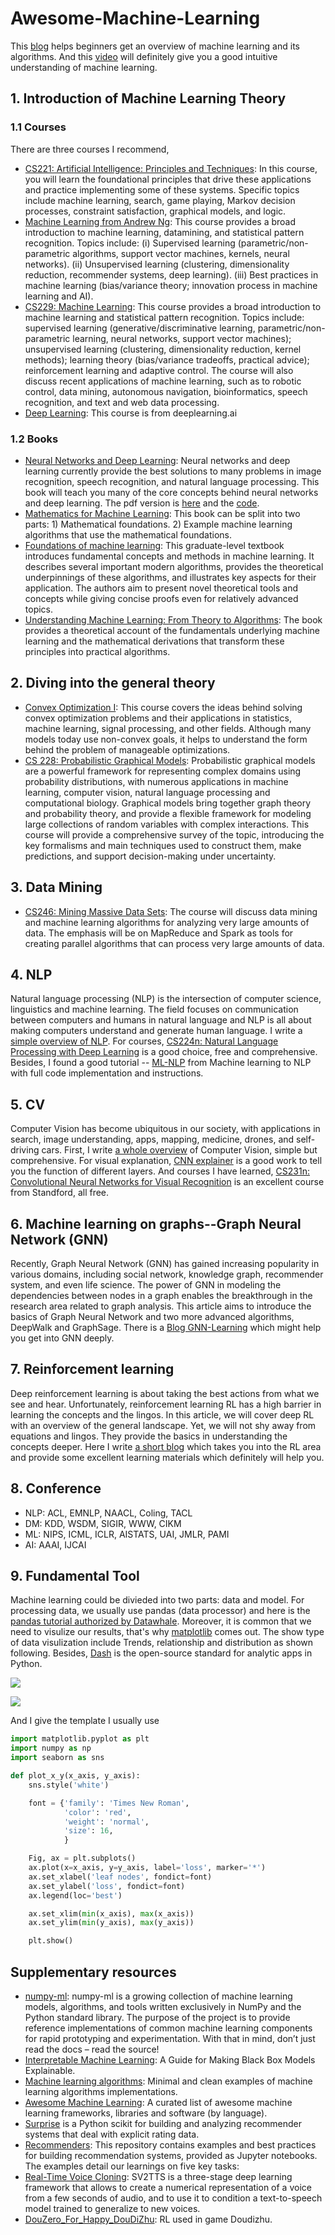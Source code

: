 # Awesome-Machine-Learning
This [blog](https://github.com/Billy1900/Awesome-Machine-Learning/blob/main/Overview-of-ML/overview-ML.md) helps beginners get an overview of machine learning and its algorithms. And this [video](https://youtu.be/aircAruvnKk) will definitely give you a good intuitive understanding of machine learning.


## 1. Introduction of Machine Learning Theory
### 1.1 Courses
There are three courses I recommend,
- [CS221: Artificial Intelligence: Principles and Techniques](https://stanford-cs221.github.io/spring2020/): In this course, you will learn the foundational principles that drive these applications and practice implementing some of these systems. Specific topics include machine learning, search, game playing, Markov decision processes, constraint satisfaction, graphical models, and logic.
- [Machine Learning from Andrew Ng](https://www.coursera.org/learn/machine-learning): This course provides a broad introduction to machine learning, datamining, and statistical pattern recognition. Topics include: (i) Supervised learning (parametric/non-parametric algorithms, support vector machines, kernels, neural networks). (ii) Unsupervised learning (clustering, dimensionality reduction, recommender systems, deep learning). (iii) Best practices in machine learning (bias/variance theory; innovation process in machine learning and AI). 
- [CS229: Machine Learning](http://cs229.stanford.edu/): This course provides a broad introduction to machine learning and statistical pattern recognition. Topics include: supervised learning (generative/discriminative learning, parametric/non-parametric learning, neural networks, support vector machines); unsupervised learning (clustering, dimensionality reduction, kernel methods); learning theory (bias/variance tradeoffs, practical advice); reinforcement learning and adaptive control. The course will also discuss recent applications of machine learning, such as to robotic control, data mining, autonomous navigation, bioinformatics, speech recognition, and text and web data processing.
- [Deep Learning](https://www.deeplearning.ai/deep-learning-specialization/): This course is from deeplearning.ai
### 1.2 Books
- [Neural Networks and Deep Learning](http://neuralnetworksanddeeplearning.com/): Neural networks and deep learning currently provide the best solutions to many problems in image recognition, speech recognition, and natural language processing. This book will teach you many of the core concepts behind neural networks and deep learning. The pdf version is [here](https://static.latexstudio.net/article/2018/0912/neuralnetworksanddeeplearning.pdf) and the [code](https://github.com/MichalDanielDobrzanski/DeepLearningPython35).
- [Mathematics for Machine Learning](https://mml-book.github.io/): This book can be split into two parts: 1) Mathematical foundations. 2) Example machine learning algorithms that use the mathematical foundations.
- [Foundations of machine learning](https://cs.nyu.edu/~mohri/mlbook/): This graduate-level textbook introduces fundamental concepts and methods in machine learning. It describes several important modern algorithms, provides the theoretical underpinnings of these algorithms, and illustrates key aspects for their application. The authors aim to present novel theoretical tools and concepts while giving concise proofs even for relatively advanced topics.
- [Understanding Machine Learning: From Theory to Algorithms](https://www.cs.huji.ac.il/~shais/UnderstandingMachineLearning/): The book provides a theoretical account of the fundamentals underlying machine learning and the mathematical derivations that transform these principles into practical algorithms.

## 2. Diving into the general theory
- [Convex Optimization I](https://web.stanford.edu/~boyd/cvxbook/): This course covers the ideas behind solving convex optimization problems and their applications in statistics, machine learning, signal processing, and other fields. Although many models today use non-convex goals, it helps to understand the form behind the problem of manageable optimizations.
- [CS 228: Probabilistic Graphical Models](https://cs.stanford.edu/~ermon/cs228/index.html): Probabilistic graphical models are a powerful framework for representing complex domains using probability distributions, with numerous applications in machine learning, computer vision, natural language processing and computational biology. Graphical models bring together graph theory and probability theory, and provide a flexible framework for modeling large collections of random variables with complex interactions. This course will provide a comprehensive survey of the topic, introducing the key formalisms and main techniques used to construct them, make predictions, and support decision-making under uncertainty.

## 3. Data Mining
- [CS246: Mining Massive Data Sets](http://web.stanford.edu/class/cs246/): The course will discuss data mining and machine learning algorithms for analyzing very large amounts of data. The emphasis will be on MapReduce and Spark as tools for creating parallel algorithms that can process very large amounts of data.

## 4. NLP
Natural language processing (NLP) is the intersection of computer science, linguistics and machine learning. The field focuses on communication between computers and humans in natural language and NLP is all about making computers understand and generate human language. I write a [simple overview of NLP](NLP/NLP.md). For courses, [CS224n: Natural Language Processing with Deep Learning](http://web.stanford.edu/class/cs224n/) is a good choice, free and comprehensive. Besides, I found a good tutorial -- [ML-NLP](https://github.com/NLP-LOVE/ML-NLP) from Machine learning to NLP with full code implementation and instructions.

## 5. CV
Computer Vision has become ubiquitous in our society, with applications in search, image understanding, apps, mapping, medicine, drones, and self-driving cars. First, I write [a whole overview](CV/readme.md) of Computer Vision, simple but comprehensive. For visual explanation, [CNN explainer](https://github.com/poloclub/cnn-explainer) is a good work to tell you the function of different layers. And courses I have learned, [CS231n: Convolutional Neural Networks for Visual Recognition](http://cs231n.stanford.edu/) is an excellent course from Standford, all free.

## 6. Machine learning on graphs--Graph Neural Network (GNN)
Recently, Graph Neural Network (GNN) has gained increasing popularity in various domains, including social network, knowledge graph, recommender system, and even life science. The power of GNN in modeling the dependencies between nodes in a graph enables the breakthrough in the research area related to graph analysis. This article aims to introduce the basics of Graph Neural Network and two more advanced algorithms, DeepWalk and GraphSage. There is a [Blog GNN-Learning](https://github.com/Billy1900/GNN-Learning-and-Integration) which might help you get into GNN deeply.

## 7. Reinforcement learning
Deep reinforcement learning is about taking the best actions from what we see and hear. Unfortunately, reinforcement learning RL has a high barrier in learning the concepts and the lingos. In this article, we will cover deep RL with an overview of the general landscape. Yet, we will not shy away from equations and lingos. They provide the basics in understanding the concepts deeper. Here I write [a short blog](RL/readme.md) which takes you into the RL area and provide some excellent learning materials which definitely will help you.

## 8. Conference
- NLP: ACL, EMNLP, NAACL, Coling, TACL
- DM: KDD, WSDM, SIGIR, WWW, CIKM
- ML: NIPS, ICML, ICLR, AISTATS, UAI, JMLR, PAMI
- AI: AAAI, IJCAI

## 9. Fundamental Tool
Machine learning could be divieded into two parts: data and model. For processing data, we usually use pandas (data processor) and here is the [pandas tutorial authorized by Datawhale](http://joyfulpandas.datawhale.club/). Moreover, it is common that we need to visulize our results, that's why [matplotlib](https://matplotlib.org/) comes out. The show type of data visulization include Trends, relationship and distribution as shown following. Besides, [Dash](https://plotly.com/) is the open-source standard for analytic apps in Python.

<img src="2.png"></img>

<img src="1.png"></img>

And I give the template I usually use

```python
import matplotlib.pyplot as plt
import numpy as np
import seaborn as sns

def plot_x_y(x_axis, y_axis):
    sns.style('white')

    font = {'family': 'Times New Roman',
            'color': 'red',
            'weight': 'normal',
            'size': 16,
            }

    Fig, ax = plt.subplots()
    ax.plot(x=x_axis, y=y_axis, label='loss', marker='*')
    ax.set_xlabel('leaf nodes', fondict=font)
    ax.set_ylabel('loss', fondict=font)
    ax.legend(loc='best')

    ax.set_xlim(min(x_axis), max(x_axis))
    ax.set_ylim(min(y_axis), max(y_axis))

    plt.show()
```

## Supplementary resources
- [numpy-ml](https://github.com/ddbourgin/numpy-ml): numpy-ml is a growing collection of machine learning models, algorithms, and tools written exclusively in NumPy and the Python standard library. The purpose of the project is to provide reference implementations of common machine learning components for rapid prototyping and experimentation. With that in mind, don’t just read the docs – read the source!
- [Interpretable Machine Learning](https://github.com/Billy1900/Awesome-Machine-Learning/edit/main/README.md): A Guide for Making Black Box Models Explainable.
- [Machine learning algorithms](https://github.com/rushter/MLAlgorithms): Minimal and clean examples of machine learning algorithms implementations.
- [Awesome Machine Learning](https://github.com/josephmisiti/awesome-machine-learning): A curated list of awesome machine learning frameworks, libraries and software (by language).
- [Surprise](https://github.com/NicolasHug/Surprise) is a Python scikit for building and analyzing recommender systems that deal with explicit rating data.
- [Recommenders](https://github.com/microsoft/recommenders): This repository contains examples and best practices for building recommendation systems, provided as Jupyter notebooks. The examples detail our learnings on five key tasks:
- [Real-Time Voice Cloning](https://github.com/CorentinJ/Real-Time-Voice-Cloning): SV2TTS is a three-stage deep learning framework that allows to create a numerical representation of a voice from a few seconds of audio, and to use it to condition a text-to-speech model trained to generalize to new voices.
- [DouZero_For_Happy_DouDiZhu](https://github.com/tianqiraf/DouZero_For_HappyDouDiZhu): RL used in game Doudizhu.
